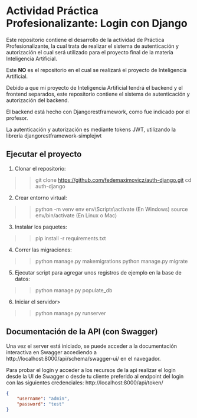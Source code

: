 # Actividad Práctica Profesionalizante: Login con Django
Este repositorio contiene el desarrollo de la actividad de Práctica Profesionalizante, la cual trata de realizar el sistema de autenticación y autorización el cual será utilizado para el proyecto final de la materia Inteligencia Artificial.

Este **NO** es el repositorio en el cual se realizará el proyecto de Inteligencia Artificial.

Debido a que mi proyecto de Inteligencia Artificial tendrá el backend y el frontend separados, este repositorio contiene el sistema de autenticación y autorización del backend.

El backend está hecho con Djangorestframework, como fue indicado por el profesor.

La autenticación y autorización es mediante tokens JWT, utilizando la librería djangorestframework-simplejwt

## Ejecutar el proyecto
1. Clonar el repositorio:
>> git clone https://github.com/fedemaximovicz/auth-django.git
>> cd auth-django
2. Crear entorno virtual:
>> python -m venv env
>> env\Scripts\activate (En Windows)
>> source env/bin/activate (En Linux o Mac)
3. Instalar los paquetes: 
>> pip install -r requirements.txt
4. Correr las migraciones:
>> python manage.py makemigrations
>> python manage.py migrate
5. Ejecutar script para agregar unos registros de ejemplo en la base de datos:
>> python manage.py populate_db
6. Iniciar el servidor>
>> python manage.py runserver

## Documentación de la API (con Swagger)
Una vez el server está iniciado, se puede acceder a la documentación interactiva en Swagger accediendo a 
http://localhost:8000/api/schema/swagger-ui/ en el navegador.

Para probar el login y acceder a los recursos de la api realizar el login desde la UI de Swagger o desde tu cliente preferido al endpoint del login con las siguientes credenciales:
http://localhost:8000/api/token/
```json
{
    "username": "admin",
    "password": "test"
}
```

